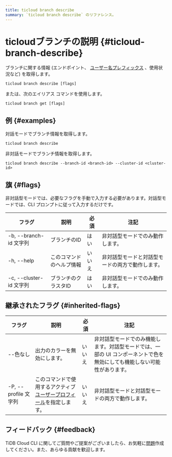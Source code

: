 ```yaml
---
title: ticloud branch describe
summary: `ticloud branch describe` のリファレンス。
---
```


# ticloudブランチの説明 {#ticloud-branch-describe}

ブランチに関する情報 (エンドポイント、 [ユーザー名プレフィックス](/tidb-cloud/select-cluster-tier.md#user-name-prefix) 、使用状況など) を取得します。

```shell
ticloud branch describe [flags]
```

または、次のエイリアス コマンドを使用します。

```shell
ticloud branch get [flags]
```

## 例 {#examples}

対話モードでブランチ情報を取得します。

```shell
ticloud branch describe
```

非対話モードでブランチ情報を取得します。

```shell
ticloud branch describe --branch-id <branch-id> --cluster-id <cluster-id>
```

## 旗 {#flags}

非対話型モードでは、必要なフラグを手動で入力する必要があります。対話型モードでは、CLI プロンプトに従って入力するだけです。

| フラグ                  | 説明           | 必須  | 注記                       |
| -------------------- | ------------ | --- | ------------------------ |
| -b, --branch-id 文字列  | ブランチのID      | はい  | 非対話型モードでのみ動作します。         |
| -h, --help           | このコマンドのヘルプ情報 | いいえ | 非対話型モードと対話型モードの両方で動作します。 |
| -c, --cluster-id 文字列 | ブランチのクラスタID  | はい  | 非対話型モードでのみ動作します。         |

## 継承されたフラグ {#inherited-flags}

| フラグ               | 説明                                                                             | 必須  | 注記                                                             |
| ----------------- | ------------------------------------------------------------------------------ | --- | -------------------------------------------------------------- |
| --色なし             | 出力のカラーを無効にします。                                                                 | いいえ | 非対話型モードでのみ機能します。対話型モードでは、一部の UI コンポーネントで色を無効にしても機能しない可能性があります。 |
| -P, --profile 文字列 | このコマンドで使用するアクティブ[ユーザープロフィール](/tidb-cloud/cli-reference.md#user-profile)を指定します。 | いいえ | 非対話型モードと対話型モードの両方で動作します。                                       |

## フィードバック {#feedback}

TiDB Cloud CLI に関してご質問やご提案がございましたら、お気軽に[問題](https://github.com/tidbcloud/tidbcloud-cli/issues/new/choose)作成してください。また、あらゆる貢献を歓迎します。
